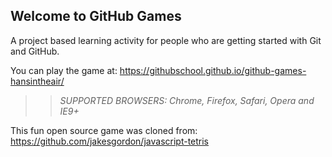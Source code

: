 ## Welcome to GitHub Games

A project based learning activity for people who are getting started with Git and GitHub.

You can play the game at: https://githubschool.github.io/github-games-hansintheair/

>> _*SUPPORTED BROWSERS*: Chrome, Firefox, Safari, Opera and IE9+_

This fun open source game was cloned from: https://github.com/jakesgordon/javascript-tetris
